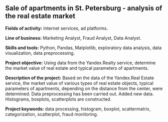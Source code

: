 ## Sale of apartments in St. Petersburg - analysis of the real estate market

**Fields of activity:** Internet services, ad platforms.

**Line of business:** Marketing Analyst, Fraud Analyst, Data Analyst.

**Skills and tools:** Python, Pandas, Matplotlib, exploratory data analysis, data visualization, data preprocessing.

**Project objective:**
Using data from the Yandex.Realty service, determine the market value of real estate and typical parameters of apartments.

**Description of the project:** Based on the data of the Yandex.Real Estate service, the market value of various types of real estate objects, typical parameters of apartments, depending on the distance from the center, were determined. Data preprocessing has been carried out. Added new data. Histograms, boxplots, scatterplots are constructed.

**Project keywords:** data processing, histogram, boxplot, scattermatrix, categorization, scatterplot, fraud monitoring.